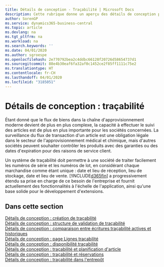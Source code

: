 ```yaml
---
title: Détails de conception - Traçabilité | Microsoft Docs
description: Cette rubrique donne un aperçu des détails de conception pour la traçabilité.
author: SorenGP
ms.service: dynamics365-business-central
ms.topic: article
ms.devlang: na
ms.tgt_pltfrm: na
ms.workload: na
ms.search.keywords: ''
ms.date: 04/01/2020
ms.author: sgroespe
ms.openlocfilehash: 2e770792bea2c4ddbc66128f20726d58654737d1
ms.sourcegitcommit: 88e4b30eaf6fa32af0c1452ce2f85ff1111c75e2
ms.translationtype: HT
ms.contentlocale: fr-CH
ms.lasthandoff: 04/01/2020
ms.locfileid: "3185051"
---
```

# <a name="design-details-item-tracking"></a>Détails de conception : traçabilité
Étant donné que le flux de biens dans la chaîne d'approvisionnement moderne devient de plus en plus complexe, la capacité à effectuer le suivi des articles est de plus en plus importante pour les sociétés concernées. La surveillance du flux de transaction d'un article est une obligation légale dans le secteur de l'approvisionnement médical et chimique, mais d'autres sociétés peuvent souhaiter contrôler les produits avec des garanties ou des dates d'expiration pour des raisons de service client.  

Un système de traçabilité doit permettre à une société de traiter facilement les numéros de série et les numéros de lot, en considérant chaque marchandise comme étant unique : date et lieu de réception, lieu de stockage, date et lieu de vente. [!INCLUDE[d365fin](includes/d365fin_md.md)] a progressivement étendu sa prise en charge de ce besoin de l'entreprise et fournit actuellement des fonctionnalités à l'échelle de l'application, ainsi qu'une base solide pour le développement d'extensions.  

## <a name="in-this-section"></a>Dans cette section  
[Détails de conception : création de traçabilité](design-details-item-tracking-design.md)  
[Détails de conception : structure de validation de traçabilité](design-details-item-tracking-posting-structure.md)  
[Détails de conception : comparaison entre écritures traçabilité actives et historiques](design-details-active-versus-historic-item-tracking-entries.md)  
[Détails de conception : page Lignes traçabilité](design-details-item-tracking-lines-window.md)  
[Détails de conception : disponibilité traçabilité](design-details-item-tracking-availability.md)  
[Détails de conception : traçabilité et planification d'article](design-details-item-tracking-and-planning.md)  
[Détails de conception : traçabilité et réservations](design-details-item-tracking-and-reservations.md)  
[Détails de conception : traçabilité dans l'entrepôt](design-details-item-tracking-in-the-warehouse.md)
